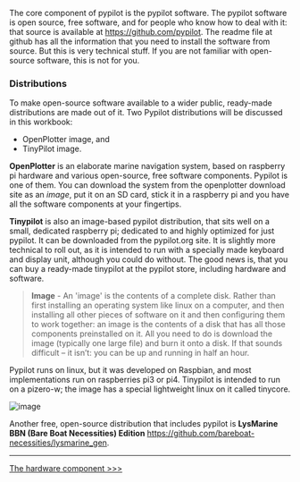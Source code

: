 The core component of pypilot is the pypilot software. The pypilot software is open source, free software, and for people who know how to deal with it: that source is available at https://github.com/pypilot. The readme file at github has all the information that you need to install the software from source. But this is very technical stuff. If you are not familiar with open-source software, this is not for you.

### Distributions
To make open-source software available to a wider public, ready-made distributions are made out of it. Two Pypilot distributions will be discussed in this workbook:
* OpenPlotter image, and
* TinyPilot image.

**OpenPlotter** is an elaborate marine navigation system, based on raspberry pi hardware and various open-source, free software components. Pypilot is one of them. You can download the system from the  openplotter download site as an _image_, put it on an SD card, stick it in a raspberry pi and you have all the software components at your fingertips. 

**Tinypilot** is also an image-based pypilot distribution, that sits well on a small, dedicated raspberry pi; dedicated to and highly optimized for just pypilot. It can be downloaded from the pypilot.org site. It is slightly more technical to roll out, as it is intended to run with a specially made keyboard and display unit, although you could do without. The good news is, that you can buy a ready-made tinypilot at the pypilot store, including hardware and software.

> **Image** - An 'image' is the contents of a complete disk. Rather than first installing an operating system like linux on a computer, and then installing all other pieces of software on it and then configuring them to work together: an image is the contents of a disk that has all those components preinstalled on it. All you need to do is download the image (typically one large file) and burn it onto a disk. If that sounds difficult – it isn’t: you can be up and running in half an hour.

Pypilot runs on linux, but it was developed on Raspbian, and most implementations run on raspberries pi3 or pi4. Tinypilot is intended to run on a pizero-w; the image has a special lightweight linux on it called tinycore.

![image](https://user-images.githubusercontent.com/17980560/110975408-ffb33b00-835f-11eb-90db-61a957d217cc.png)

Another free, open-source distribution that includes pypilot is **LysMarine BBN (Bare Boat Necessities) Edition** https://github.com/bareboat-necessities/lysmarine_gen.

***
[The hardware component >>>](The-hardware-component.md)
